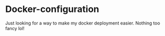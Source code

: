 # Docker-configuration
Just looking for a way to make my docker deployment easier. Nothing too fancy lol!
